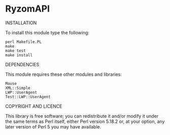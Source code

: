 RyzomAPI
========


INSTALLATION

To install this module type the following:

	perl Makefile.PL
	make
	make test
	make install


DEPENDENCIES

This module requires these other modules and libraries:

	Mouse
	XML::Simple
	LWP::UserAgent
	Test::LWP::UserAgent


COPYRIGHT AND LICENCE

This library is free software; you can redistribute it and/or modify
it under the same terms as Perl itself, either Perl version 5.18.2 or,
at your option, any later version of Perl 5 you may have available.

